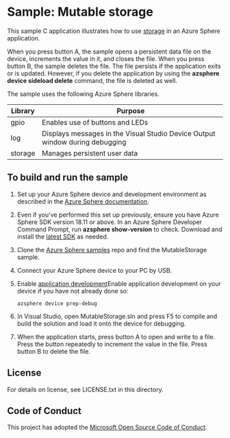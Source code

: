 # Sample: Mutable storage

This sample C application illustrates how to use [storage](https://docs.microsoft.com/azure-sphere/app-development/storage) in an Azure Sphere application.

When you press button A, the sample opens a persistent data file on the device, increments the value in it, and closes the file. When you press button B, the sample deletes the file. The file persists if the application exits or is updated. However, if you delete the application by using the **azsphere device sideload delete** command, the file is deleted as well.

The sample uses the following Azure Sphere libraries.

|Library   |Purpose  |
|---------|---------|
| gpio |  Enables use of buttons and LEDs |
|log     |  Displays messages in the Visual Studio Device Output window during debugging  |
|storage    | Manages persistent user data |     

## To build and run the sample

1. Set up your Azure Sphere device and development environment as described in the [Azure Sphere documentation](https://docs.microsoft.com/azure-sphere/install/install).
1. Even if you've performed this set up previously, ensure you have Azure Sphere SDK version 18.11 or above. In an Azure Sphere Developer Command Prompt, run **azsphere show-version** to check. Download and install the [latest SDK](https://aka.ms/AzureSphereSDKDownload) as needed.
1. Clone the [Azure Sphere samples](https://github.com/Azure/azure-sphere-samples) repo and find the MutableStorage sample.
1. Connect your Azure Sphere device to your PC by USB.
1. Enable [application development](https://docs.microsoft.com/azure-sphere/quickstarts/qs-blink-application#prepare-your-device-for-development-and-debugging)Enable application development on your device if you have not already done so:

   `azsphere device prep-debug`
1. In Visual Studio, open MutableStorage.sln and press F5 to compile and build the solution and load it onto the device for debugging.
1. When the application starts, press button A to open and write to a file. Press the button repeatedly to increment the value in the file. Press button B to delete the file.

## License
For details on license, see LICENSE.txt in this directory.

## Code of Conduct
This project has adopted the [Microsoft Open Source Code of Conduct](https://opensource.microsoft.com/codeofconduct/).